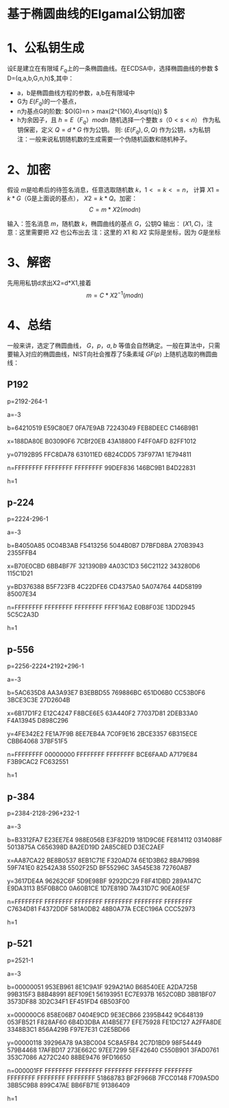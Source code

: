 # 基于椭圆曲线的Elgamal公钥加密
# 1、公私钥生成
设E是建立在有限域 $F_q$上的一条椭圆曲线。在ECDSA中，选择椭圆曲线的参数 $ D=(q,a,b,G,n,h)$,其中：
- a，b是椭圆曲线方程的参数，a,b在有限域中
- G为 $E(F_q)$的一个基点，
- n为基点G的阶数: $O(G)=n > max(2^{160},4\sqrt{q}) $
- h为余因子，且 $h=E（F_q）mod n$
随机选择一个整数 $s（0 < s < n）$ 作为私钥保密，定义 $Q=d*G$ 作为公钥。
则: $(E(F_q),G,Q)$ 作为公钥，s为私钥
注：一般来说私钥随机数的生成需要一个伪随机函数和随机种子。
# 2、加密
假设 $m$是哈希后的待签名消息，任意选取随机数 $k$，$1 <= k <= n$， 计算 $X1=k*G$（G是上面说的基点）， $X2=k*Q$。加密：
$$C=m*X2(mod n)$$

输入：签名消息 $m$，随机数 $k$，椭圆曲线的基点 $G$，公钥Q
输出： $(X1,C)$，注意：这里需要把 $X2$ 也公布出去
注：这里的 $X1$ 和 $X2$ 实际是坐标，因为 $G$是坐标
# 3、解密
先用用私钥d求出X2=d*X1,接着$$m=C*X2^{-1}(mod n)$$

# 4、总结
一般来讲，选定了椭圆曲线， $G，p，a,b$ 等值会自然确定。一般在算法中，只需要输入对应的椭圆曲线，NIST向社会推荐了5条素域 $GF(p)$ 上随机选取的椭圆曲线：

## P192

 p=2192-264-1

 a=-3

 b=64210519 E59C80E7 0FA7E9AB 72243049 FEB8DEEC C146B9B1

 x=188DA80E B03090F6 7CBf20EB 43A18800 F4FF0AFD 82FF1012

 y=07192B95 FFC8DA78 631011ED 6B24CDD5 73F977A1 1E794811

 n=FFFFFFFF FFFFFFFF FFFFFFFF 99DEF836 146BC9B1 B4D22831

 h=1

## p-224

 p=2224-296-1

 a=-3

 b=B4050A85 0C04B3AB F5413256 5044B0B7 D7BFD8BA 270B3943 2355FFB4

 x=B70E0CBD 6BB4BF7F 321390B9 4A03C1D3 56C21122 343280D6 115C1D21

 y=BD376388 B5F723FB 4C22DFE6 CD4375A0 5A074764 44D58199 85007E34

 n=FFFFFFFF FFFFFFFF FFFFFFFF FFFF16A2 E0B8F03E 13DD2945 5C5C2A3D

 h=1

## p-556

 p=2256-2224+2192+296-1

 a=-3

 b=5AC635D8 AA3A93E7 B3EBBD55 769886BC 651D06B0 CC53B0F6 3BCE3C3E 27D2604B
 
 x=6B17D1F2 E12C4247 F8BCE6E5 63A440F2 77037D81 2DEB33A0 F4A13945 D898C296
 
 y=4FE342E2 FE1A7F9B 8EE7EB4A 7C0F9E16 2BCE3357 6B315ECE CBB64068 37BF51F5
 
 n=FFFFFFFF 00000000 FFFFFFFF FFFFFFFF BCE6FAAD A7179E84 F3B9CAC2 FC632551
 
 h=1

## p-384
 
 p=2384-2128-296+232-1
 
 a=-3
 
 b=B3312FA7 E23EE7E4 988E056B E3F82D19 181D9C6E FE814112 0314088F 5013875A C656398D 
 8A2ED19D 2A85C8ED D3EC2AEF
 
 x=AA87CA22 BE8B0537 8EB1C71E F320AD74 6E1D3B62 8BA79B98 59F741E0 82542A38 5502F25D BF55296C 3A545E38 72760AB7
 
 y=3617DE4A 96262C6F 5D9E98BF 9292DC29 F8F41DBD 289A147C E9DA3113 B5F0B8C0 0A60B1CE 1D7E819D 7A431D7C 90EA0E5F
 
 n=FFFFFFFF FFFFFFFF FFFFFFFF FFFFFFFF FFFFFFFF FFFFFFFF C7634D81 F4372DDF 581A0DB2 48B0A77A ECEC196A CCC52973
 
 h=1
## p-521
 
 p=2521-1
 
 a=-3
 
 b=00000051 953EB961 8E1C9A1F 929A21A0 B68540EE A2DA725B 99B315F3 B8B48991 8EF109E1 
 56193951 EC7E937B 1652C0BD 3BB1BF07 3573DF88 3D2C34F1 EF451FD4 6B503F00
 
 x=000000C6 858E06B7 0404E9CD 9E3ECB66 2395B442 9C648139 053FB521 F828AF60 6B4D3DBA A14B5E77 EFE75928 FE1DC127 A2FFA8DE 3348B3C1 856A429B F97E7E31 C2E5BD66
 
 y=00000118 39296A78 9A3BC004 5C8A5FB4 2C7D1BD9 98F54449 579B4468 17AFBD17 273E662C 97EE7299 5EF42640 C550B901 3FAD0761 353C7086 A272C240 88BE9476 9FD16650
 
 n=000001FF FFFFFFFF FFFFFFFF FFFFFFFF FFFFFFFF FFFFFFFF FFFFFFFF FFFFFFFF FFFFFFFF 51868783 BF2F966B 7FCC0148 F709A5D0 3BB5C9B8 899C47AE BB6FB71E 91386409
 
 h=1